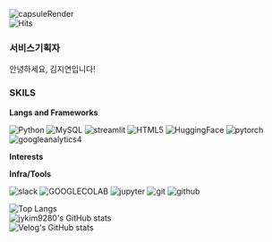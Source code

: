 <!--타이틀 부분-->

![capsuleRender](https://capsule-render.vercel.app/api?type=waving&height=250&color=gradient&text=Hi,%20I'm%20JIYEON&fontSize=70&fontAlign=50&fontAlignY=40&animation=fadeIn)<br>
![Hits](https://hits.seeyoufarm.com/api/count/incr/badge.svg?url=https%3A%2F%2Fgithub.com%2FJIYEON%2Fhit-counter&count_bg=%233DC8B7&title_bg=%23555555&icon=airplayvideo.svg&icon_color=%23E7E7E7&title=%EB%B0%A9%EB%AC%B8%EC%9E%90%EC%88%98&edge_flat=false)

  
### 서비스기획자
안녕하세요, 김지연입니다!


### SKILS
**Langs and Frameworks**<br>

![Python](https://img.shields.io/badge/Python-3776AB?style=for-the-badge&logo=python&logoColor=white)
![MySQL](https://img.shields.io/badge/MySQL-4479A1?style=for-the-badge&logo=mysql&logoColor=white)
![streamlit](https://img.shields.io/badge/streamlit-FF4B4B?style=for-the-badge&logo=streamlit&logoColor=white)
![HTML5](https://img.shields.io/badge/HTML5-E34F26?style=for-the-badge&logo=HTML5&logoColor=white)
![HuggingFace](https://img.shields.io/badge/HuggingFace-FFD21E?style=for-the-badge&logo=HuggingFace&logoColor=white)
![pytorch](https://img.shields.io/badge/pytorch-EE4C2C?style=for-the-badge&logo=pytorch&logoColor=white)
![googleanalytics4](https://img.shields.io/badge/googleanalytics-E37400?style=for-the-badge&logo=googleanalytics&logoColor=white)

**Interests**

**Infra/Tools**<br>

![slack](https://img.shields.io/badge/slack-4A154B?style=for-the-badge&logo=slack&logoColor=white)
![GOOGLECOLAB](https://img.shields.io/badge/COLAB-F9AB00?style=for-the-badge&logo=GOOGLECOLAB&logoColor=white)
![jupyter](https://img.shields.io/badge/jupyter-F37626?style=for-the-badge&logo=jupyter&logoColor=white)
![git](https://img.shields.io/badge/git-F05032?style=for-the-badge&logo=git&logoColor=white)
![github](https://img.shields.io/badge/github-181717?style=for-the-badge&logo=github&logoColor=white)

![Top Langs](https://github-readme-stats.vercel.app/api/top-langs/?username=jykim9280&layout=compact)<br>
![jykim9280's GitHub stats](https://github-readme-stats.vercel.app/api?username=jykim9280&show_icons=true)<br>
![Velog's GitHub stats](https://velog-readme-stats.vercel.app/api?name=jykim9280)
